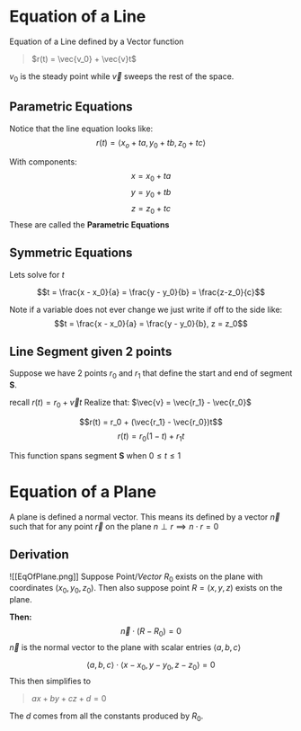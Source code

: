 # Equation of a Line

Equation of a Line defined by a Vector function 
> $r(t) = \vec{v_0} + \vec{v}t$

$v_0$ is the steady point while $\vec{v}$ sweeps the rest of the space.

## Parametric Equations
Notice that the line equation looks like: 
$$r(t) = \langle x_o + ta, y_0 + tb, z_0 + tc \rangle$$

With components: 
$$x = x_0 + ta$$
$$y = y_0 + tb$$
$$z = z_0 + tc$$
These are called the **Parametric Equations**

## Symmetric Equations

Lets solve for $t$

$$t = \frac{x - x_0}{a} = \frac{y - y_0}{b} = \frac{z-z_0}{c}$$

Note if a variable does not ever change we just write if off to the side like:
$$t = \frac{x - x_0}{a} = \frac{y - y_0}{b}, z = z_0$$

## Line Segment given 2 points
Suppose we have 2 points $r_0$ and $r_1$ that define the start and end of segment **S**.

recall $r(t) = r_0 + \vec{v}t$
Realize that: $\vec{v} = \vec{r_1} - \vec{r_0}$

$$r(t) = r_0 + (\vec{r_1} - \vec{r_0})t$$
$$r(t) = r_0(1-t) + r_1t$$

This function spans segment **S** when $0 \leq t \leq 1$

# Equation of a Plane

A plane is defined a normal vector. This means its defined by a vector $\vec{n}$ such that for any point $\vec{r}$ on the plane $n \perp r \implies n\cdot r = 0$

## Derivation 
![[EqOfPlane.png]]
Suppose Point/*Vector* $R_0$ exists on the plane with coordinates $(x_0, y_0, z_0)$. Then also suppose point $R = (x, y, z)$ exists on the plane. 

**Then:**
$$\vec{n} \cdot (R - R_0) = 0$$
$\vec{n}$ is the normal vector to the plane with scalar entries $\langle a, b, c \rangle$

$$\langle a, b, c \rangle \cdot \langle x-x_0,y-y_0,z-z_0 \rangle = 0$$
This then simplifies to 
> $ax+by+cz+d = 0$

The $d$ comes from all the constants produced by $R_0$.